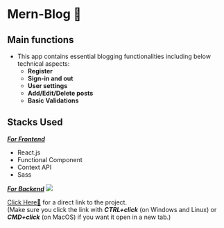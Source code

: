 # Mern-Blog 🚀

## Main functions
- This app contains essential blogging functionalities including below technical aspects:
  - **Register**
  - **Sign-in and out**
  - **User settings**
  - **Add/Edit/Delete posts**
  - **Basic Validations**
  

## Stacks Used
<ins>***For Frontend***</ins>
- React.js
- Functional Component
- Context API
- Sass

<ins>***For Backend***</ins>
<img src="{https://img.shields.io/badge/Node.js-43853D?style=for-the-badge&logo=node-dot-js&logoColor=white}" />


<a href="https://amzn-app-86035.web.app/" target="_blank" title="Amazon-app">Click Here🚀</a> for a direct link to the project.  
(Make sure you click the link with ***CTRL+click*** (on Windows and Linux) or ***CMD+click*** (on MacOS) if you want it open in a new tab.)
